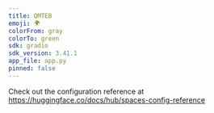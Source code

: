 ```yaml
---
title: QMTEB
emoji: 🌍
colorFrom: gray
colorTo: green
sdk: gradio
sdk_version: 3.41.1
app_file: app.py
pinned: false
---
```


Check out the configuration reference at https://huggingface.co/docs/hub/spaces-config-reference
